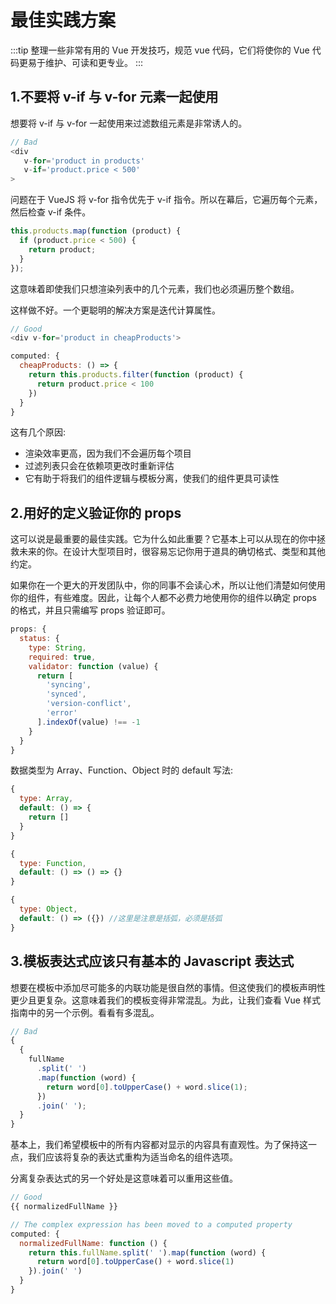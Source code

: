 # 最佳实践方案

:::tip
整理一些非常有用的 Vue 开发技巧，规范 vue 代码，它们将使你的 Vue 代码更易于维护、可读和更专业。
:::

## 1.不要将 v-if 与 v-for 元素一起使用

想要将 v-if 与 v-for 一起使用来过滤数组元素是非常诱人的。

```js
// Bad
<div
   v-for='product in products'
   v-if='product.price < 500'
>
```

问题在于 VueJS 将 v-for 指令优先于 v-if 指令。所以在幕后，它遍历每个元素，然后检查 v-if 条件。

```js
this.products.map(function (product) {
  if (product.price < 500) {
    return product;
  }
});
```

这意味着即使我们只想渲染列表中的几个元素，我们也必须遍历整个数组。

这样做不好。一个更聪明的解决方案是迭代计算属性。

```js
// Good
<div v-for='product in cheapProducts'>

computed: {
  cheapProducts: () => {
    return this.products.filter(function (product) {
      return product.price < 100
    })
  }
}
```

这有几个原因:

- 渲染效率更高，因为我们不会遍历每个项目
- 过滤列表只会在依赖项更改时重新评估
- 它有助于将我们的组件逻辑与模板分离，使我们的组件更具可读性

## 2.用好的定义验证你的 props

这可以说是最重要的最佳实践。它为什么如此重要？它基本上可以从现在的你中拯救未来的你。在设计大型项目时，很容易忘记你用于道具的确切格式、类型和其他约定。

如果你在一个更大的开发团队中，你的同事不会读心术，所以让他们清楚如何使用你的组件，有些难度。因此，让每个人都不必费力地使用你的组件以确定 props 的格式，并且只需编写 props 验证即可。

```js
props: {
  status: {
    type: String,
    required: true,
    validator: function (value) {
      return [
        'syncing',
        'synced',
        'version-conflict',
        'error'
      ].indexOf(value) !== -1
    }
  }
}
```

数据类型为 Array、Function、Object 时的 default 写法:

```js
{
  type: Array,
  default: () => {
    return []
  }
}

{
  type: Function,
  default: () => () => {}
}

{
  type: Object,
  default: () => ({}) //这里是注意是括弧，必须是括弧
}
```

## 3.模板表达式应该只有基本的 Javascript 表达式

想要在模板中添加尽可能多的内联功能是很自然的事情。但这使我们的模板声明性更少且更复杂。这意味着我们的模板变得非常混乱。为此，让我们查看 Vue 样式指南中的另一个示例。看看有多混乱。

```js
// Bad
{
  {
    fullName
      .split(' ')
      .map(function (word) {
        return word[0].toUpperCase() + word.slice(1);
      })
      .join(' ');
  }
}
```

基本上，我们希望模板中的所有内容都对显示的内容具有直观性。为了保持这一点，我们应该将复杂的表达式重构为适当命名的组件选项。

分离复杂表达式的另一个好处是这意味着可以重用这些值。

```js
// Good
{{ normalizedFullName }}

// The complex expression has been moved to a computed property
computed: {
  normalizedFullName: function () {
    return this.fullName.split(' ').map(function (word) {
      return word[0].toUpperCase() + word.slice(1)
    }).join(' ')
  }
}
```
